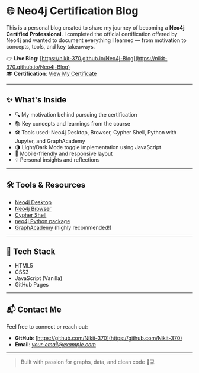 # 🌐 Neo4j Certification Blog

This is a personal blog created to share my journey of becoming a **Neo4j Certified Professional**. I completed the official certification offered by Neo4j and wanted to document everything I learned — from motivation to concepts, tools, and key takeaways.

👉 **Live Blog**: [https://nikit-370.github.io/Neo4j-Blog](https://nikit-370.github.io/Neo4j-Blog)  
🎓 **Certification**: [View My Certificate](https://graphacademy.neo4j.com/c/5ee6e545-e85f-40de-b39c-2c1fbe191dfd/)

---

## ✨ What's Inside

- 🔍 My motivation behind pursuing the certification
- 📚 Key concepts and learnings from the course
- 🛠️ Tools used: Neo4j Desktop, Browser, Cypher Shell, Python with Jupyter, and GraphAcademy
- 🌗 Light/Dark Mode toggle implementation using JavaScript
- 📱 Mobile-friendly and responsive layout
- 💡 Personal insights and reflections

---

## 🛠️ Tools & Resources

- [Neo4j Desktop](https://neo4j.com/download/)
- [Neo4j Browser](https://neo4j.com/developer/neo4j-browser/)
- [Cypher Shell](https://neo4j.com/docs/cypher-shell/)
- [neo4j Python package](https://pypi.org/project/neo4j/)
- [GraphAcademy](https://graphacademy.neo4j.com/) (highly recommended!)

---

## 🚀 Tech Stack

- HTML5
- CSS3
- JavaScript (Vanilla)
- GitHub Pages

---

## 📬 Contact Me

Feel free to connect or reach out:

- **GitHub**: [https://github.com/Nikit-370](https://github.com/Nikit-370)
- **Email**: *your-email@example.com*

---

> Built with passion for graphs, data, and clean code 🧠💻
